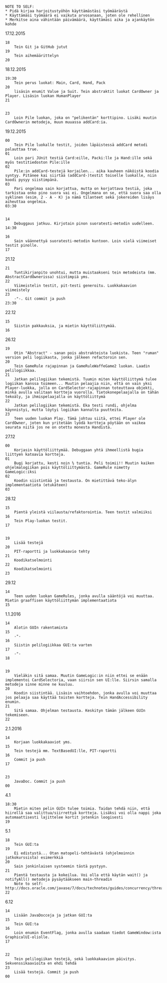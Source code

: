 
	NOTE TO SELF:
	* Pidä kirjaa harjoitustyöhön käyttämästäsi työmäärästä
	* Käyttämäsi työmäärä ei vaikuta arvosanaan, joten ole rehellinen
	* Merkitse aina vähintään päivämäärä, käyttämäsi aika ja ajankäytön kohde

17.12.2015

	18
		Tein Git ja GitHub jutut
	19
		Tein aihemäärittelyn
	20
	
18.12.2015

	19:30
		Tein perus luokat: Main, Card, Hand, Pack
	20
		lisäsin enumit Value ja Suit. Tein abstraktit luokat CardOwner ja Player. Lisäsin luokan HumanPlayer
	21

	
	23
		Loin Pile luokan, joka on "pelikentän" korttipino. Lisäki muutin CardOwnerin metodeja, muun muuassa addCard:ia.

19.12.2015

	00
		Tein Pile luokalle testit, joiden läpäistessä addCard metodi palauttaa true.
	01
		Loin pari JUnit testiä Card:eille, Packi:lle ja Hand:ille sekä myös testitiedoston Pile:ille
	02
		Pile:in addCard-testejä korjailen... aika kauheen näköistä koodia syntyy. Pitänee kai siirtää (addCard-)testit toiselle luokalle, niin koodi pysyy siistimpänä.
	03
		Pari ongelmaa sain korjattua, mutta on korjattava testiä, joka tarkistaa onko pino suora vai ei. Ongelmana on se, että suora saa olla syklinen (esim. 2 - A - K) ja nämä tilanteet sekä jokereiden lisäys aiheuttaa ongelmia.
	03:30

	
	14
		Debuggaus jatkuu. Kirjotain pinon suoratesti-metodin uudelleen.
	14:30

	16
		Sain väännettyä suoratesti-metodin kuntoon. Loin vielä viimeiset testit pinolle.
	17
	
21.12

	21
		Tuntikirjanpito unohtui, mutta muistaakseni tein metodeista (mm. AbstractCardOwnerissa) siistimpiä yms.
	22
		Viimeistelin testit, pit-testi generoitu. Luokkakaavion viimeistely
	23
		-"-. Git commit ja push
	23:30
		
22.12

	15
		Siistin pakkauksia, ja mietin käyttöliittymää.
	16
	
26.12
	
	19
		Otin "Abstract" - sanan pois abstrakteista luokista. Teen "ruman" version peli logiikasta, jonka jälkeen refactoroin sen.
	20
		Tein GameRule rajapinnan ja GameRuleWaffeGame2 luokan. Laadin pelilogiikkaa.
	21	
		Jatkan pelilogiikan tekemistä. Tuumin miten käyttöliittymä tulee logiikan kanssa toimeen... Muutin pelaajia niin, että on vain yksi Player-luokka, jolla on CardSelector-rajapinnan toteuttava objekti, minkä avulla valitaan kortteja vuorolla. Tietokonepelaajalla on tähän tekoäly, ja ihmispelaajalla on käyttöliittymä
	22
		Jatkan pelilogiikan tekemistä. Eka testi rundi, ohjelma käynnistyi, mutta löytyi logiikan kannalta puutteita.
	23
		Teen uuden luokan Play. Tämä johtuu siitä, ettei Player ole CardOwner, joten kun yritetään lyödä kortteja pöytään on vaikea seurata niitä jos ne on otettu monesta Handistä.

27.12

	00
		Korjasin käyttöliittymää. Debuggaan yhtä ihmeellistä bugia liittyen katoavia kortteja.
	01
		Bugi korjattu, kesti noin ½ tuntia. Peli toimii!! Muutin kaiken ohjelmalogiikan pois käyttöliittymästä. GameRule nimetty GameLogic:iksi
	02
		Koodin siistintää ja testausta. On mietittävä teko-älyn implementaatiota (etukäteen)
	03
	
28.12
	
	15
		Pientä yleistä viilausta/refaktorointia. Teen testit valmiiksi
	16
		Tein Play-luokan testit.
	17
	
	
	19
		Lisää testejä
	20
		PIT-raportti ja luokkakaavio tehty
	21
		Koodikatselmointi
	22
		Koodikatselmointi
	23
	
29.12

	14
		Teen uuden luokan GameRules, jonka avulla sääntöjä voi muuttaa. Mietin graaffisen käyttöliittymän implementaatiota
	15
	
1.1.2016

	14
		Alotin GUIn rakentamista
	15
		-"-
	16
		Siistin pelilogiikkaa GUI:ta varten
	17
		-"-
	18
	
	
	19
		Vieläkin sitä samaa. Muutin GameLogic:in niin ettei se enään implementoi CardSelectoria, vaan siirsin sen UI:lle. Siirsin samalla metodeja sinne minne ne kuuluu.
	20
		Koodin siistintää. Lisäsin vaihtoehdon, jonka avulla voi muuttaa jos pelaaja saa käyttää toisten kortteja. Tein HandAccessibility enumin.
	21
		Sitä samaa. Ohjelman testausta. Keskityn tämän jälkeen GUIn tekemiseen.
	22
	
2.1.2016
	
	14
		Korjaan luokkakaaviot yms.
	15
		Tein testejä mm. TextBasedUI:lle, PIT-raportti
	16
		Commit ja push
	17


	23
		JavaDoc. Commit ja push
	00
	
4.1

	18:30
		Mietin miten pelin GUIn tulee toimia. Taidan tehdä niin, että hiirellä saa valittua/siirrettyä kortteja. Lisäksi voi olla nappi joka automaattisesti lajittelee kortit jotenkin loogisesti
	19

5.1

	18
		Tein GUI:ta
	19
		Ei edistystä... Otan matopeli-tehtävästä (ohjelmoinnin jatkokurssista) esimerkkiä
	20
		Sain jonkinlaisen systeemin tästä pystyyn.
	21
		Pientä testausta ja kokeilua. Voi olla että käytän wait() ja notifyAll() metodeja pysäytääkseen main-threadin
		Note to self: http://docs.oracle.com/javase/7/docs/technotes/guides/concurrency/threadPrimitiveDeprecation.html
	22
	
6.12

	14
		Lisään JavaDocceja ja jatkan GUI:ta
	15
		Tein GUI:ta
	16
		Loin enumin EventFlag, jonka avulla saadaan tiedot GameWindow:ista GraphicalUI-oliolle.
	17
	
	
	22
		Tein pelilogiikan testejä, sekä luokkakaavion päivitys. Sekvenssikaavioita en ehdi tehdä
	23
		Lisää testejä. Commit ja push
	00
